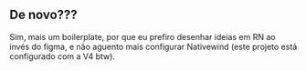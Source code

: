 ## De novo???

Sim, mais um boilerplate, por que eu prefiro desenhar ideias em RN ao invés do figma, e não aguento mais configurar Nativewind (este projeto está configurado com a V4 btw).
